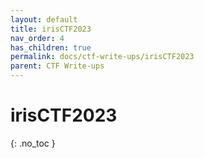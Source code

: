 ```yaml
---
layout: default
title: irisCTF2023
nav_order: 4
has_children: true
permalink: docs/ctf-write-ups/irisCTF2023
parent: CTF Write-ups
---
```


# irisCTF2023
{: .no_toc }